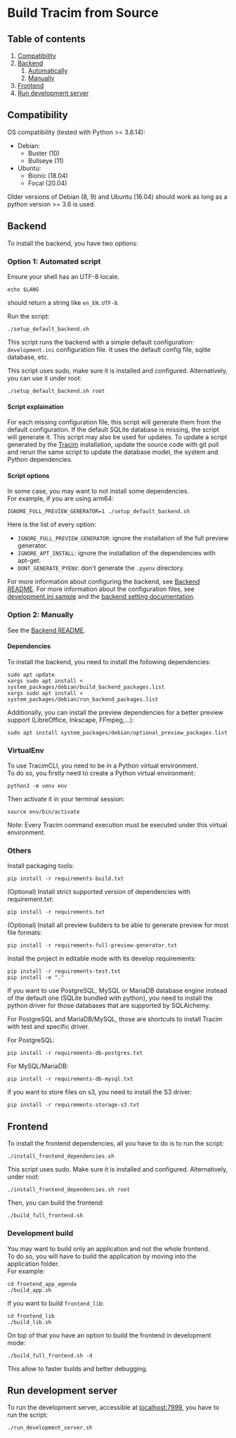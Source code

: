 # Build Tracim from Source

## Table of contents

1. [Compatibility](#compatibility)
2. [Backend](#backend)
    1. [Automatically](#option-1-automatically)
    2. [Manually](#option-2-manually)
3. [Frontend](#frontend)
4. [Run development server](#run-development-server)

## Compatibility

OS compatibility (tested with Python >= 3.6.14):

- Debian:
  - Buster (10)
  - Bullseye (11)
- Ubuntu:
  - Bionic (18.04)
  - Focal (20.04)

Older versions of Debian (8, 9) and Ubuntu (16.04) should work as long as a python version >= 3.6 is used.

## Backend

To install the backend, you have two options:

### Option 1: Automated script

Ensure your shell has an UTF-8 locale.

    echo $LANG

should return a string like `en_EN.UTF-8`.

Run the script:

    ./setup_default_backend.sh

This script runs the backend with a simple default configuration: `development.ini` configuration file. It uses the default config file, sqlite database, etc.

This script uses sudo, make sure it is installed and configured.
Alternatively, you can use it under root:

    ./setup_default_backend.sh root

#### Script explaination

For each missing configuration file, this script will generate them from the default configuration.
If the default SQLite database is missing, the script will generate it.
This script may also be used for updates. To update a script generated by the [Tracim](https://www.algoo.fr/fr/tracim) installation, update the source code with git pull and rerun the same script to update the database model, the system and Python dependencies.

#### Script options

In some case, you may want to not install some dependencies.<br>
For example, if you are using arm64:

    IGNORE_FULL_PREVIEW_GENERATOR=1 ./setup_default_backend.sh


Here is the list of every option:
- `IGNORE_FULL_PREVIEW_GENERATOR`: ignore the installation of the full preview generator.
- `IGNORE_APT_INSTALL`: ignore the installation of the dependencies with apt-get.
- `DONT_GENERATE_PYENV`: don't generate the `.pyenv` directory.

<!-- To check -->
For more information about configuring the backend, see [Backend README](../backend/README.md).
For more information about the configuration files, see [development.ini.sample](../backend/develompent.ini.sample) and the [backend setting documentation](../backend/doc/setting.md).

### Option 2: Manually

See the [Backend README](../backend/README.md).

#### Dependencies

To install the backend, you need to install the following dependencies:

```shell
sudo apt update
xargs sudo apt install < system_packages/debian/build_backend_packages.list
xargs sudo apt install < system_packages/debian/run_backend_packages.list
```

Additionally, you can install the preview dependencies for a better preview support (LibreOffice, Inkscape, FFmpeg,...):

```shell
sudo apt install system_packages/debian/optional_preview_packages.list
```

### VirtualEnv

To use TracimCLI, you need to be in a Python virtual environment.<br>
To do so, you firstly need to create a Python virtual environment:

    python3 -m venv env

Then activate it in your terminal session:

    source env/bin/activate

Note: Every Tracim command execution must be executed under this virtual environment.

### Others

Install packaging tools:

    pip install -r requirements-build.txt

(Optional) Install strict supported version of dependencies with requirement.txt:

    pip install -r requirements.txt

(Optional) Install all preview builders to be able to generate preview for most file formats:

    pip install -r requirements-full-preview-generator.txt

Install the project in editable mode with its develop requirements:

    pip install -r requirements-test.txt
    pip install -e "."

If you want to use PostgreSQL, MySQL or MariaDB database engine instead of
the default one (SQLite bundled with python), you need to install the python driver for those databases
that are supported by SQLAlchemy.

For PostgreSQL and MariaDB/MySQL, those are shortcuts to install Tracim with test and
specific driver.

For PostgreSQL:

    pip install -r requirements-db-postgres.txt

For MySQL/MariaDB:

    pip install -r requirements-db-mysql.txt

If you want to store files on s3, you need to install the S3 driver:

    pip install -r requirements-storage-s3.txt


## Frontend

To install the frontend dependencies, all you have to do is to run the script:

    ./install_frontend_dependencies.sh

This script uses sudo. Make sure it is installed and configured.
Alternatively, under root:

    ./install_frontend_dependencies.sh root

Then, you can build the frontend:

    ./build_full_frontend.sh

### Development build

You may want to build only an application and not the whole frontend.<br>
To do so, you will have to build the application by moving into the application folder.<br>
For example:

    cd frontend_app_agenda
    ./build_app.sh

If you want to build `frontend_lib`:

    cd frontend_lib
    ./build_lib.sh

On top of that you have an option to build the frontend in development mode:

    ./build_full_frontend.sh -d

This allow to faster builds and better debugging.

## Run development server

To run the development server, accessible at [localhost:7999](http://localhost:7999), you have to run the script:

    ./run_development_server.sh
